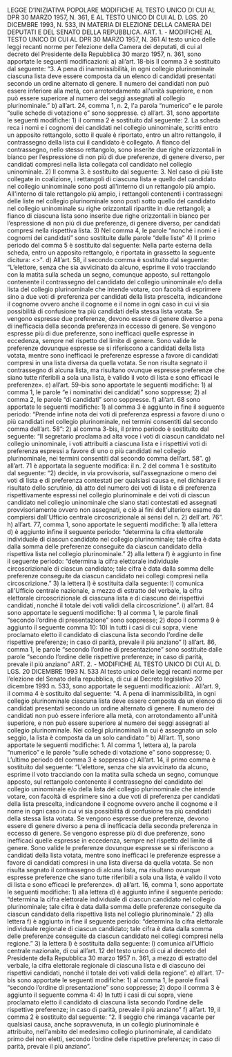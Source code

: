 LEGGE D’INIZIATIVA POPOLARE MODIFICHE AL TESTO UNICO DI CUI AL DPR 30 MARZO 1957, N. 361, E AL TESTO UNICO DI CUI AL D. LGS. 20 DICEMBRE 1993, N. 533, IN MATERIA DI ELEZIONE DELLA CAMERA DEI DEPUTATI E DEL SENATO DELLA REPUBBLICA.
ART. 1. - MODIFICHE AL TESTO UNICO DI CUI AL DPR 30 MARZO 1957, N. 361 Al testo unico delle leggi recanti norme per l’elezione della Camera dei deputati, di cui al decreto del Presidente della Repubblica 30 marzo 1957, n. 361, sono apportate le seguenti modificazioni: a) all’art. 18-bis Il comma 3 è sostituito dal seguente: “3. A pena di inammissibilità, in ogni collegio plurinominale ciascuna lista deve essere composta da un elenco di candidati presentati secondo un ordine alternato di genere. Il numero dei candidati non può essere inferiore alla metà, con arrotondamento all'unità superiore, e non può essere superiore al numero dei seggi assegnati al collegio plurinominale.” b) all’art. 24, comma 1, n. 2, l'a parola “numerico” e le parole “sulle schede di votazione e” sono soppresse. c) all’art. 31, sono apportate le seguenti modifiche: 1) il comma 2 è sostituito dal seguente: 2. La scheda reca i nomi e i cognomi dei candidati nel collegio uninominale, scritti entro un apposito rettangolo, sotto il quale è riportato, entro un altro rettangolo, il contrassegno della lista cui il candidato è collegato. A fianco del contrassegno, nello stesso rettangolo, sono inserite due righe orizzontali in bianco per l’espressione di non più di due preferenze, di genere diverso, per candidati compresi nella lista collegata col candidato nel collegio uninominale. 2) Il comma 3. è sostituito dal seguente: 3. Nel caso di più liste collegate in coalizione, i rettangoli di ciascuna lista e quello del candidato nel collegio uninominale sono posti all'interno di un rettangolo più ampio. All'interno di tale rettangolo più ampio, i rettangoli contenenti i contrassegni delle liste nel collegio plurinominale sono posti sotto quello del candidato nel collegio uninominale su righe orizzontali ripartite in due rettangoli; a fianco di ciascuna lista sono inserite due righe orizzontali in bianco per l’espressione di non più di due preferenze, di genere diverso, per candidati compresi nella rispettiva lista. 3) Nel comma 4, le parole “nonché i nomi e i cognomi dei candidati” sono sostituite dalle parole “delle liste” 4) Il primo periodo del comma 5 è sostituito dal seguente: Nella parte esterna della scheda, entro un apposito rettangolo, è riportata in grassetto la seguente dicitura: <>". d) All’art. 58, il secondo comma è sostituito dal seguente: “L’elettore, senza che sia avvicinato da alcuno, esprime il voto tracciando con la matita sulla scheda un segno, comunque apposto, sul rettangolo contenente il contrassegno del candidato del collegio uninominale e/o della lista del collegio plurinominale che intende votare, con facoltà di esprimere sino a due voti di preferenza per candidati della lista prescelta, indicandone il cognome ovvero anche il cognome e il nome in ogni caso in cui vi sia possibilità di confusione tra più candidati della stessa lista votata. Se vengono espresse due preferenze, devono essere di genere diverso a pena di inefficacia della seconda preferenza in eccesso di genere. Se vengono espresse più di due preferenze, sono inefficaci quelle espresse in eccedenza, sempre nel rispetto del limite di genere. Sono valide le preferenze dovunque espresse se si riferiscono a candidati della lista votata, mentre sono inefficaci le preferenze espresse a favore di candidati compresi in una lista diversa da quella votata. Se non risulta segnato il contrassegno di alcuna lista, ma risultano ovunque espresse preferenze che siano tutte riferibili a sola una lista, è valido il voto di lista e sono efficaci le preferenze». e) all’art. 59-bis sono apportate le seguenti modifiche: 1) al comma 1, le parole “e i nominativi dei candidati” sono soppresse; 2) al comma 2, le parole “di candidati” sono soppresse. f) all’art. 68 sono apportate le seguenti modifiche: 1) al comma 3 è aggiunto in fine il seguente periodo: “Prende infine nota dei voti di preferenza espressi a favore di uno o più candidati nel collegio plurinominale, nei termini consentiti dal secondo comma dell’art. 58”: 2) al comma 3-bis, il primo periodo è sostituito dal seguente: “Il segretario proclama ad alta voce i voti di ciascun candidato nel collegio uninominale, i voti attribuiti a ciascuna lista e i rispettivi voti di preferenza espressi a favore di uno o più candidati nel collegio plurinominale, nei termini consentiti dal secondo comma dell’art. 58”. g) all’art. 71 è apportata la seguente modifica: il n. 2 del comma 1 è sostituito dal seguente: “2) decide, in via provvisoria, sull'assegnazione o meno dei voti di lista e di preferenza contestati per qualsiasi causa e, nel dichiarare il risultato dello scrutinio, dà atto del numero dei voti di lista e di preferenza rispettivamente espressi nel collegio plurinominale e dei voti di ciascun candidato nel collegio uninominale che siano stati contestati ed assegnati provvisoriamente ovvero non assegnati, e ciò ai fini dell'ulteriore esame da compiersi dall'Ufficio centrale circoscrizionale ai sensi del n. 2) dell'art. 76”. h) all’art. 77, comma 1, sono apportate le seguenti modifiche: 1) alla lettera d) è aggiunto infine il seguente periodo: “determina la cifra elettorale individuale di ciascun candidato nel collegio plurinominale; tale cifra è data dalla somma delle preferenze conseguite da ciascun candidato della rispettiva lista nel collegio plurinominale.” 2) alla lettera f) è aggiunto in fine il seguente periodo: “determina la cifra elettorale individuale circoscrizionale di ciascun candidato; tale cifra è data dalla somma delle preferenze conseguite da ciascun candidato nei collegi compresi nella circoscrizione.” 3) la lettera l) è sostituita dalla seguente: l) comunica all'Ufficio centrale nazionale, a mezzo di estratto del verbale, la cifra elettorale circoscrizionale di ciascuna lista e di ciascuno dei rispettivi candidati, nonché il totale dei voti validi della circoscrizione”. i) all’art. 84 sono apportate le seguenti modifiche: 1) al comma 1, le parole finali “secondo l’ordine di presentazione” sono soppresse; 2) dopo il comma 9 è aggiunto il seguente comma 10: 10) In tutti i casi di cui sopra, viene proclamato eletto il candidato di ciascuna lista secondo l’ordine delle rispettive preferenze; in caso di parità, prevale il più anziano” l) all’art. 86, comma 1, le parole “secondo l’ordine di presentazione” sono sostituite dalle parole “secondo l’ordine delle rispettive preferenze; in caso di parità, prevale il più anziano”
ART. 2. - MODIFICHE AL TESTO UNICO DI CUI AL D. LGS. 20 DICEMBRE 1993 N. 533 Al testo unico delle leggi recanti norme per l’elezione del Senato della repubblica, di cui al Decreto legislativo 20 dicembre 1993 n. 533, sono apportate le seguenti modificazioni: . All’art. 9, il comma 4 è sostituito dal seguente: “4. A pena di inammissibilità, in ogni collegio plurinominale ciascuna lista deve essere composta da un elenco di candidati presentati secondo un ordine alternato di genere. Il numero dei candidati non può essere inferiore alla metà, con arrotondamento all'unità superiore, e non può essere superiore al numero dei seggi assegnati al collegio plurinominale. Nei collegi plurinominali in cui è assegnato un solo seggio, la lista è composta da un solo candidato ” b) All’art. 11, sono apportate le seguenti modifiche: 1. Al comma 1, lettera a), la parola “numerico” e le parole “sulle schede di votazione e” sono soppresse; 0. L’ultimo periodo del comma 3 è soppresso c) All’art. 14, il primo comma è sostituito dal seguente: “L’elettore, senza che sia avvicinato da alcuno, esprime il voto tracciando con la matita sulla scheda un segno, comunque apposto, sul rettangolo contenente il contrassegno del candidato del collegio uninominale e/o della lista del collegio plurinominale che intende votare, con facoltà di esprimere sino a due voti di preferenza per candidati della lista prescelta, indicandone il cognome ovvero anche il cognome e il nome in ogni caso in cui vi sia possibilità di confusione tra più candidati della stessa lista votata. Se vengono espresse due preferenze, devono essere di genere diverso a pena di inefficacia della seconda preferenza in eccesso di genere. Se vengono espresse più di due preferenze, sono inefficaci quelle espresse in eccedenza, sempre nel rispetto del limite di genere. Sono valide le preferenze dovunque espresse se si riferiscono a candidati della lista votata, mentre sono inefficaci le preferenze espresse a favore di candidati compresi in una lista diversa da quella votata. Se non risulta segnato il contrassegno di alcuna lista, ma risultano ovunque espresse preferenze che siano tutte riferibili a sola una lista, è valido il voto di lista e sono efficaci le preferenze». d) all’art. 16, comma 1, sono apportate le seguenti modifiche: 1) alla lettera d) è aggiunto infine il seguente periodo: “determina la cifra elettorale individuale di ciascun candidato nel collegio plurinominale; tale cifra è data dalla somma delle preferenze conseguite da ciascun candidato della rispettiva lista nel collegio plurinominale.” 2) alla lettera f) è aggiunto in fine il seguente periodo: “determina la cifra elettorale individuale regionale di ciascun candidato; tale cifra è data dalla somma delle preferenze conseguite da ciascun candidato nei collegi compresi nella regione.” 3) la lettera l) è sostituita dalla seguente: l) comunica all'Ufficio centrale nazionale, di cui all’art. 12 del testo unico di cui al decreto del Presidente della Repubblica 30 marzo 1957 n. 361, a mezzo di estratto del verbale, la cifra elettorale regionale di ciascuna lista e di ciascuno dei rispettivi candidati, nonché il totale dei voti validi della regione”. e) all’art. 17-bis sono apportate le seguenti modifiche: 1) al comma 1, le parole finali “secondo l’ordine di presentazione” sono soppresse; 2) dopo il comma 3 è aggiunto il seguente comma 4: 4) In tutti i casi di cui sopra, viene proclamato eletto il candidato di ciascuna lista secondo l’ordine delle rispettive preferenze; in caso di parità, prevale il più anziano” f) all’art. 19, il comma 2 è sostituito dal seguente: “2. Il seggio che rimanga vacante per qualsiasi causa, anche sopravvenuta, in un collegio plurinominale è attribuito, nell'ambito del medesimo collegio plurinominale, al candidato primo dei non eletti, secondo l’ordine delle rispettive preferenze; in caso di parità, prevale il più anziano”.
